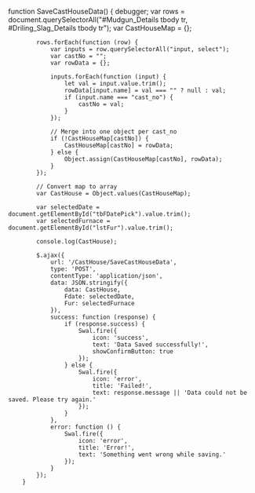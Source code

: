    function SaveCastHouseData() {
            debugger;
            var rows = document.querySelectorAll("#Mudgun_Details tbody tr, #Driling_Slag_Details tbody tr");
            var CastHouseMap = {};

            rows.forEach(function (row) {
                var inputs = row.querySelectorAll("input, select");
                var castNo = "";
                var rowData = {};

                inputs.forEach(function (input) {
                    let val = input.value.trim();
                    rowData[input.name] = val === "" ? null : val;
                    if (input.name === "cast_no") {
                        castNo = val;
                    }
                });

                // Merge into one object per cast_no
                if (!CastHouseMap[castNo]) {
                    CastHouseMap[castNo] = rowData;
                } else {
                    Object.assign(CastHouseMap[castNo], rowData);
                }
            });

            // Convert map to array
            var CastHouse = Object.values(CastHouseMap);

            var selectedDate = document.getElementById("tbFDatePick").value.trim();
            var selectedFurnace = document.getElementById("lstFur").value.trim();

            console.log(CastHouse);

            $.ajax({
                url: '/CastHouse/SaveCastHouseData',
                type: 'POST',
                contentType: 'application/json',
                data: JSON.stringify({
                    data: CastHouse,
                    Fdate: selectedDate,
                    Fur: selectedFurnace
                }),
                success: function (response) {
                    if (response.success) {
                        Swal.fire({
                            icon: 'success',
                            text: 'Data Saved successfully!',
                            showConfirmButton: true
                        });
                    } else {
                        Swal.fire({
                            icon: 'error',
                            title: 'Failed!',
                            text: response.message || 'Data could not be saved. Please try again.'
                        });
                    }
                },
                error: function () {
                    Swal.fire({
                        icon: 'error',
                        title: 'Error!',
                        text: 'Something went wrong while saving.'
                    });
                }
            });
        }
